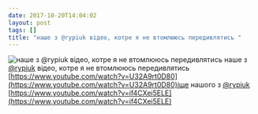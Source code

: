 ```yaml
---
date: 2017-10-20T14:04:02
layout: post
tags: []
title: "наше з @rypiuk відео, котре я не втомлююсь передивлятись "
---
```

![наше з @rypiuk відео, котре я не втомлююсь передивлятись ](https://i.ytimg.com/vi/U32A9rt0D80/maxresdefault.jpg)
наше з [@rypiuk](https://t.me/rypiuk) відео, котре я не втомлююсь передивлятись [https://www.youtube.com/watch?v=U32A9rt0D80](https://www.youtube.com/watch?v=U32A9rt0D80)іще нашого з [@rypiuk](https://t.me/rypiuk) [https://www.youtube.com/watch?v=if4CXei5ELE](https://www.youtube.com/watch?v=if4CXei5ELE)